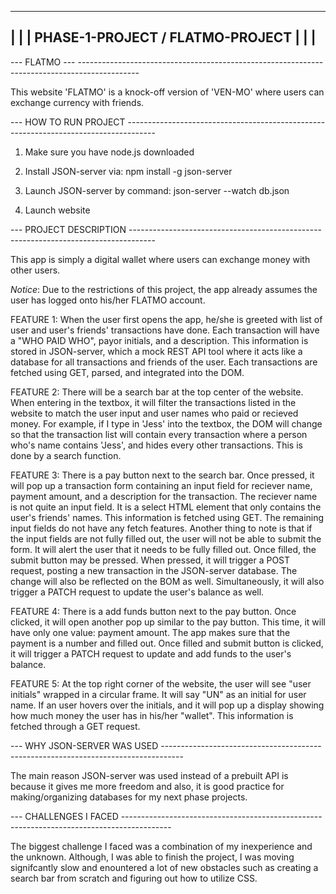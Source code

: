 ------------------------------------------------------------------------------------------------------------
|                                                                                                          |
|         PHASE-1-PROJECT / FLATMO-PROJECT                                                                 |
|                                                                                                          |
------------------------------------------------------------------------------------------------------------

--- FLATMO --- ---------------------------------------------------------------------------------------------

This website 'FLATMO' is a knock-off version of 'VEN-MO' where users can exchange
currency with friends.

--- HOW TO RUN PROJECT -------------------------------------------------------------------------------------

1. Make sure you have node.js downloaded

2. Install JSON-server via: npm install -g json-server

3. Launch JSON-server by command: json-server --watch db.json

4. Launch website

--- PROJECT DESCRIPTION ------------------------------------------------------------------------------------

This app is simply a digital wallet where users can exchange money with other users.

*Notice*: Due to the restrictions of this project, the app already assumes the user has 
logged onto his/her FLATMO account. 

FEATURE 1: When the user first opens the app, he/she is greeted with list of user and user's friends' transactions
have done. Each transaction will have a "WHO PAID WHO", payor initials, and a description. This information
is stored in JSON-server, which a mock REST API tool where it acts like a database for all transactions
and friends of the user. Each transactions are fetched using GET, parsed, and integrated into the DOM.

FEATURE 2: There will be a search bar at the top center of the website. When entering in the textbox, it will
filter the transactions listed in the website to match the user input and user names who paid or recieved money.
For example, if I type in 'Jess' into the textbox, the DOM will change so that the transaction list will 
contain every transaction where a person who's name contains 'Jess', and hides every other transactions.
This is done by a search function.

FEATURE 3: There is a pay button next to the search bar. Once pressed, it will pop up a transaction form containing 
an input field for reciever name, payment amount, and a description for the transaction. The reciever name is 
not quite an input field. It is a select HTML element that only contains the user's friends' names. This information
is fetched using GET. The remaining input fields do not have any fetch features. Another thing to note is that 
if the input fields are not fully filled out, the user will not be able to submit the form. It will alert the 
user that it needs to be fully filled out. Once filled, the submit button may be pressed. When pressed, it will 
trigger a POST request, posting a new transaction in the JSON-server database. The change will also be reflected 
on the BOM as well. Simultaneously, it will also trigger a PATCH request to update the user's balance as well.

FEATURE 4: There is a add funds button next to the pay button. Once clicked, it will open another pop up similar to 
the pay button. This time, it will have only one value: payment amount. The app makes sure that the payment 
is a number and filled out. Once filled and submit button is clicked, it will trigger a PATCH request to update
and add funds to the user's balance.

FEATURE 5: At the top right corner of the website, the user will see "user initials" wrapped in a circular frame.
It will say "UN" as an initial for user name. If an user hovers over the initials, and it will pop up a display
showing how much money the user has in his/her "wallet". This information is fetched through a GET request.

--- WHY JSON-SERVER WAS USED -----------------------------------------------------------------------------------

The main reason JSON-server was used instead of a prebuilt API is because it gives me more
freedom and also, it is good practice for making/organizing databases for my next phase projects.

--- CHALLENGES I FACED ------------------------------------------------------------------------------------------

The biggest challenge I faced was a combination of my inexperience and the unknown. Although, I was able to 
finish the project, I was moving signifcantly slow and enountered a lot of new obstacles such as creating
a search bar from scratch and figuring out how to utilize CSS.




